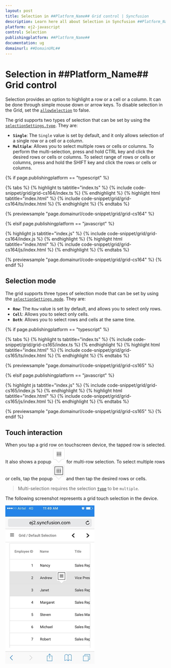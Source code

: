 ```yaml
---
layout: post
title: Selection in ##Platform_Name## Grid control | Syncfusion
description: Learn here all about Selection in Syncfusion ##Platform_Name## Grid control of Syncfusion Essential JS 2 and more.
platform: ej2-javascript
control: Selection 
publishingplatform: ##Platform_Name##
documentation: ug
domainurl: ##DomainURL##
---
```


# Selection in ##Platform_Name## Grid control

Selection provides an option to highlight a row or a cell or a column. It can be done through simple mouse down or arrow keys. To disable selection in the Grid, set the [`allowSelection`](../../api/grid/#allowselection) to false.

The grid supports two types of selection that can be set by using the [`selectionSettings.type`](../../api/grid/selectionSettings/#type). They are:

* **`Single`**: The `Single` value is set by default, and it only allows selection of a single row or a cell or a column.
* **`Multiple`**: Allows you to select multiple rows or cells or columns.
To perform the multi-selection, press and hold CTRL key and click the desired rows or cells or columns. To select range of rows or cells or columns, press and hold the SHIFT key and click the rows or cells or columns.

{% if page.publishingplatform == "typescript" %}

 {% tabs %}
{% highlight ts tabtitle="index.ts" %}
{% include code-snippet/grid/grid-cs164/index.ts %}
{% endhighlight %}
{% highlight html tabtitle="index.html" %}
{% include code-snippet/grid/grid-cs164/ts/index.html %}
{% endhighlight %}
{% endtabs %}
        
{% previewsample "page.domainurl/code-snippet/grid/grid-cs164" %}

{% elsif page.publishingplatform == "javascript" %}

{% highlight js tabtitle="index.js" %}
{% include code-snippet/grid/grid-cs164/index.js %}
{% endhighlight %}
{% highlight html tabtitle="index.html" %}
{% include code-snippet/grid/grid-cs164/js/index.html %}
{% endhighlight %}
{% endtabs %}

{% previewsample "page.domainurl/code-snippet/grid/grid-cs164" %}
{% endif %}

## Selection mode

The grid supports three types of selection mode that can be set by using
the [`selectionSettings.mode`](../../api/grid/selectionSettings/#mode). They are:

* **`Row`**: The `Row` value is set by default, and allows you to select only rows.
* **`Cell`**: Allows you to select only cells.
* **`Both`**: Allows you to select rows and cells at the same time.

{% if page.publishingplatform == "typescript" %}

 {% tabs %}
{% highlight ts tabtitle="index.ts" %}
{% include code-snippet/grid/grid-cs165/index.ts %}
{% endhighlight %}
{% highlight html tabtitle="index.html" %}
{% include code-snippet/grid/grid-cs165/ts/index.html %}
{% endhighlight %}
{% endtabs %}
        
{% previewsample "page.domainurl/code-snippet/grid/grid-cs165" %}

{% elsif page.publishingplatform == "javascript" %}

{% highlight js tabtitle="index.js" %}
{% include code-snippet/grid/grid-cs165/index.js %}
{% endhighlight %}
{% highlight html tabtitle="index.html" %}
{% include code-snippet/grid/grid-cs165/js/index.html %}
{% endhighlight %}
{% endtabs %}

{% previewsample "page.domainurl/code-snippet/grid/grid-cs165" %}
{% endif %}

## Touch interaction

When you tap a grid row on touchscreen device, the tapped row is selected. It also shows a popup ![Multi Row selection](../images/selection.jpg)  for multi-row selection. To select multiple rows or cells, tap the popup![Multi Row or Cells](../images/mselection.jpg)  and then tap the desired rows or cells.

> Multi-selection requires the selection [`type`](../../api/grid/selectionSettings/#type) to be `multiple`.

The following screenshot represents a grid touch selection in the device.

![Touch interaction](../images/touch-selection.jpg)